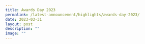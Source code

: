 ```yaml
---
title: Awards Day 2023
permalink: /latest-announcement/highlights/awards-day-2023/
date: 2023-03-31
layout: post
description: ""
image: ""
---
```

